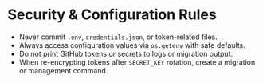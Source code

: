 # Security & Configuration Rules

- Never commit `.env`, `credentials.json`, or token-related files.
- Always access configuration values via `os.getenv` with safe defaults.
- Do not print GitHub tokens or secrets to logs or migration output.
- When re-encrypting tokens after `SECRET_KEY` rotation, create a migration or management command.
